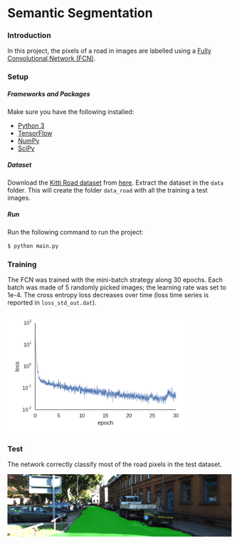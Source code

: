 # Semantic Segmentation
### Introduction
In this project, the pixels of a road in images are labelled using a [Fully Convolutional Network (FCN)](https://arxiv.org/pdf/1505.04366.pdf).

### Setup
##### Frameworks and Packages
Make sure you have the following installed:
 - [Python 3](https://www.python.org/)
 - [TensorFlow](https://www.tensorflow.org/)
 - [NumPy](http://www.numpy.org/)
 - [SciPy](https://www.scipy.org/)

##### Dataset
Download the [Kitti Road dataset](http://www.cvlibs.net/datasets/kitti/eval_road.php) from [here](http://www.cvlibs.net/download.php?file=data_road.zip).  Extract the dataset in the `data` folder.  This will create the folder `data_road` with all the training a test images.

##### Run
Run the following command to run the project:
```bash
$ python main.py
```
### Training

The FCN was trained with the mini-batch strategy along 30 epochs. Each batch was made of 5 randomly picked images; the learning rate was set to 1e-4. The cross entropy loss decreases over time (loss time series is reported in `loss_std_out.dat`).

<img src="loss.png" style="width: 400px;"/>
<!-- ![img](loss.png =250px) -->

### Test

The network correctly classify most of the road pixels in the test dataset.

![img](runs/1503840186.6613178/uu_000070.png)
